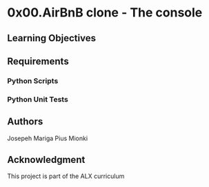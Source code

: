 # 0x00.AirBnB clone - The console

## Learning Objectives


## Requirements

### Python Scripts

### Python Unit Tests

## Authors
Josepeh Mariga
Pius Mionki
## Acknowledgment
This project is part of the ALX curriculum 
